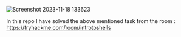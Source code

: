![Screenshot 2023-11-18 133623](https://github.com/Theincognitomode/What-the-shell/assets/73027020/f2ca894b-0c79-4e74-968d-13174df43c7b)

In this repo I have solved the above mentioned task from the room : https://tryhackme.com/room/introtoshells

